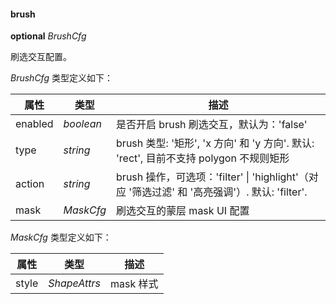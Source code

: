 #### brush

<description>**optional** _BrushCfg_</description>

刷选交互配置。

_BrushCfg_ 类型定义如下：

| 属性    | 类型      | 描述                                                                                          |
| ------- | --------- | --------------------------------------------------------------------------------------------- |
| enabled | _boolean_ | 是否开启 brush 刷选交互，默认为：'false'                                                      |
| type    | _string_  | brush 类型: '矩形', 'x 方向' 和 'y 方向'. 默认: 'rect', 目前不支持 polygon 不规则矩形         |
| action  | _string_  | brush 操作，可选项：'filter' \| 'highlight'（对应 '筛选过滤' 和 '高亮强调'）. 默认: 'filter'. |
| mask    | _MaskCfg_ | 刷选交互的蒙层 mask UI 配置                                                                   |

_MaskCfg_ 类型定义如下：

| 属性  | 类型         | 描述      |
| ----- | ------------ | --------- |
| style | _ShapeAttrs_ | mask 样式 |
